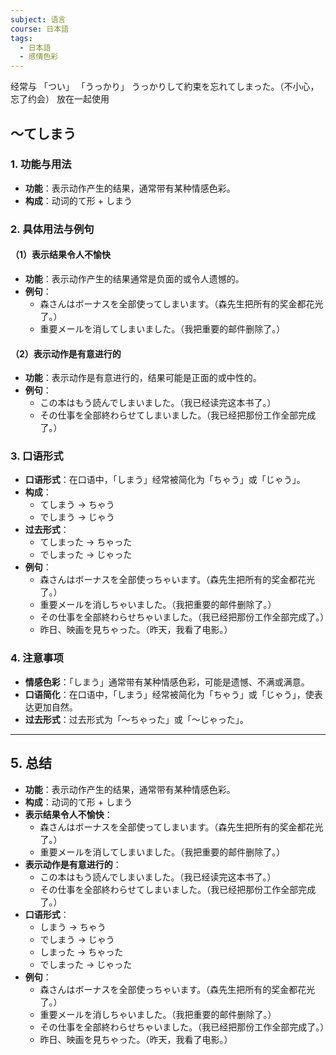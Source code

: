 ```yaml
---
subject: 语言
course: 日本語
tags:
  - 日本語
  - 感情色彩
---
```

经常与
「つい」
「うっかり」
うっかりして約束を忘れてしまった。（不小心，忘了约会）
放在一起使用
## ～てしまう

### 1. **功能与用法**
- **功能**：表示动作产生的结果，通常带有某种情感色彩。
- **构成**：动词的て形 + しまう

### 2. **具体用法与例句**

#### （1）**表示结果令人不愉快**
- **功能**：表示动作产生的结果通常是负面的或令人遗憾的。
- **例句**：
  - 森さんはボーナスを全部使ってしまいます。（森先生把所有的奖金都花光了。）
  - 重要メールを消してしまいました。（我把重要的邮件删除了。）

#### （2）**表示动作是有意进行的**
- **功能**：表示动作是有意进行的，结果可能是正面的或中性的。
- **例句**：
  - この本はもう読んでしまいました。（我已经读完这本书了。）
  - その仕事を全部終わらせてしまいました。（我已经把那份工作全部完成了。）

### 3. **口语形式**
- **口语形式**：在口语中，「しまう」经常被简化为「ちゃう」或「じゃう」。
- **构成**：
  - てしまう → ちゃう
  - でしまう → じゃう
- **过去形式**：
  - てしまった → ちゃった
  - でしまった → じゃった
- **例句**：
  - 森さんはボーナスを全部使っちゃいます。（森先生把所有的奖金都花光了。）
  - 重要メールを消しちゃいました。（我把重要的邮件删除了。）
  - その仕事を全部終わらせちゃいました。（我已经把那份工作全部完成了。）
  - 昨日、映画を見ちゃった。（昨天，我看了电影。）

### 4. **注意事项**
- **情感色彩**：「しまう」通常带有某种情感色彩，可能是遗憾、不满或满意。
- **口语简化**：在口语中，「しまう」经常被简化为「ちゃう」或「じゃう」，使表达更加自然。
- **过去形式**：过去形式为「～ちゃった」或「～じゃった」。

---

## 5. **总结**
- **功能**：表示动作产生的结果，通常带有某种情感色彩。
- **构成**：动词的て形 + しまう
- **表示结果令人不愉快**：
  - 森さんはボーナスを全部使ってしまいます。（森先生把所有的奖金都花光了。）
  - 重要メールを消してしまいました。（我把重要的邮件删除了。）
- **表示动作是有意进行的**：
  - この本はもう読んでしまいました。（我已经读完这本书了。）
  - その仕事を全部終わらせてしまいました。（我已经把那份工作全部完成了。）
- **口语形式**：
  - しまう → ちゃう
  - でしまう → じゃう
  - しまった → ちゃった
  - でしまった → じゃった
- **例句**：
  - 森さんはボーナスを全部使っちゃいます。（森先生把所有的奖金都花光了。）
  - 重要メールを消しちゃいました。（我把重要的邮件删除了。）
  - その仕事を全部終わらせちゃいました。（我已经把那份工作全部完成了。）
  - 昨日、映画を見ちゃった。（昨天，我看了电影。）